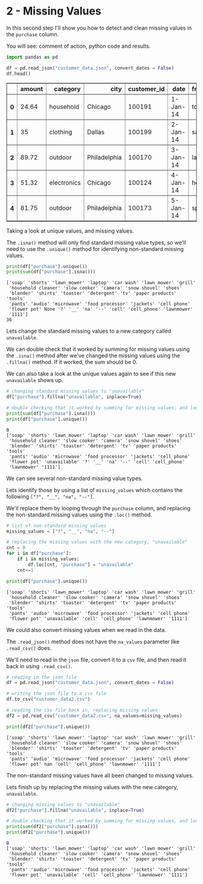 # 2 - Missing Values
In this second step I'll show you how to detect and clean missing values in the <code>purchase</code> column.

You will see: comment of action, python code and results.


```python
import pandas as pd

df = pd.read_json("customer_data.json", convert_dates = False)
df.head()
```




<div>
<style scoped>
    .dataframe tbody tr th:only-of-type {
        vertical-align: middle;
    }

    .dataframe tbody tr th {
        vertical-align: top;
    }

    .dataframe thead th {
        text-align: right;
    }
</style>
<table border="1" class="dataframe">
  <thead>
    <tr style="text-align: right;">
      <th></th>
      <th>amount</th>
      <th>category</th>
      <th>city</th>
      <th>customer_id</th>
      <th>date</th>
      <th>frequently_bought_together</th>
      <th>lat_lon</th>
      <th>purchase</th>
      <th>related_items</th>
      <th>state</th>
      <th>zip_code</th>
    </tr>
  </thead>
  <tbody>
    <tr>
      <th>0</th>
      <td>24.64</td>
      <td>household</td>
      <td>Chicago</td>
      <td>100191</td>
      <td>1-Jan-14</td>
      <td>towels</td>
      <td>41.86,-87.619</td>
      <td>soap</td>
      <td>towels</td>
      <td>IL</td>
      <td>60605</td>
    </tr>
    <tr>
      <th>1</th>
      <td>35</td>
      <td>clothing</td>
      <td>Dallas</td>
      <td>100199</td>
      <td>2-Jan-14</td>
      <td>sandals</td>
      <td>32.924,-96.547</td>
      <td>shorts</td>
      <td>belts</td>
      <td>TX</td>
      <td>75089</td>
    </tr>
    <tr>
      <th>2</th>
      <td>89.72</td>
      <td>outdoor</td>
      <td>Philadelphia</td>
      <td>100170</td>
      <td>3-Jan-14</td>
      <td>lawn bags</td>
      <td>40.002,-75.118</td>
      <td>lawn_mower</td>
      <td>shovels</td>
      <td>PA</td>
      <td>19019</td>
    </tr>
    <tr>
      <th>3</th>
      <td>51.32</td>
      <td>electronics</td>
      <td>Chicago</td>
      <td>100124</td>
      <td>4-Jan-14</td>
      <td>headphones</td>
      <td>41.88,-87.63</td>
      <td>laptop</td>
      <td>headphones</td>
      <td>IL</td>
      <td>60603</td>
    </tr>
    <tr>
      <th>4</th>
      <td>81.75</td>
      <td>outdoor</td>
      <td>Philadelphia</td>
      <td>100173</td>
      <td>5-Jan-14</td>
      <td>sponge</td>
      <td>39.953,-75.166</td>
      <td>car wash</td>
      <td>sponge</td>
      <td>PA</td>
      <td>19102</td>
    </tr>
  </tbody>
</table>
</div>



Taking a look at unique values, and missing values.

The <code>.isna()</code> method will only find standard missing value types, so we'll need to use the <code>.unique()</code> method for identifying non-standard missing values.


```python
print(df["purchase"].unique())
print(sum(df["purchase"].isna()))
```

    ['soap' 'shorts' 'lawn_mower' 'laptop' 'car wash' 'lawn mower' 'grill'
     'household cleaner' 'slow cooker' 'camera' 'snow shovel' 'shoes'
     'blender' 'shirts' 'toaster' 'detergent' 'tv' 'paper products' 'tools'
     'pants' 'audio' 'microwave' 'food processor' 'jackets' 'cell phone'
     'flower pot' None '?' '__' 'na' '--' 'cell' 'cell_phone' 'lawnmower'
     '1111']
    36
    

Lets change the standard missing values to a new category called <code>unavailable</code>.

We can double check that it worked by summing for missing values using the <code>.isna()</code> method after we've changed the missing values using the <code>.fillna()</code> method. If it worked, the sum should be 0.

We can also take a look at the unique values again to see if this new <code>unavailable</code> shows up.


```python
# changing standard missing values to "unavailable"
df["purchase"].fillna("unavailable", inplace=True)

# double checking that it worked by summing for missing values, and looking at unique categories
print(sum(df["purchase"].isna()))
print(df["purchase"].unique())
```

    0
    ['soap' 'shorts' 'lawn_mower' 'laptop' 'car wash' 'lawn mower' 'grill'
     'household cleaner' 'slow cooker' 'camera' 'snow shovel' 'shoes'
     'blender' 'shirts' 'toaster' 'detergent' 'tv' 'paper products' 'tools'
     'pants' 'audio' 'microwave' 'food processor' 'jackets' 'cell phone'
     'flower pot' 'unavailable' '?' '__' 'na' '--' 'cell' 'cell_phone'
     'lawnmower' '1111']
    

We can see several non-standard missing value types.

Lets identify those by using a list of <code>missing_values</code> which contains the following <code>["?", "__", "na", "--"]</code>.

We'll replace them by looping through the <code>purchase</code> column, and replacing the non-standard missing values using the <code>.loc()</code> method.


```python
# list of non-standard missing values
missing_values = ["?", "__", "na", "--"]

# replacing the missing values with the new category, "unavailable"
cnt = 0
for i in df["purchase"]:
    if i in missing_values:
        df.loc[cnt, "purchase"] = "unavailable"
    cnt+=1

print(df["purchase"].unique())
```

    ['soap' 'shorts' 'lawn_mower' 'laptop' 'car wash' 'lawn mower' 'grill'
     'household cleaner' 'slow cooker' 'camera' 'snow shovel' 'shoes'
     'blender' 'shirts' 'toaster' 'detergent' 'tv' 'paper products' 'tools'
     'pants' 'audio' 'microwave' 'food processor' 'jackets' 'cell phone'
     'flower pot' 'unavailable' 'cell' 'cell_phone' 'lawnmower' '1111']
    

We could also convert missing values when we read in the data.

The <code>.read_json()</code> method does not have the <code>na_values</code> parameter like <code>.read_csv()</code> does. 

We'll need to read in the <code>json</code> file, convert it to a <code>csv</code> file, and then read it back in using <code>.read_csv()</code>.


```python
# reading in the json file
df = pd.read_json("customer_data.json", convert_dates = False)

# writing the json file to a csv file
df.to_csv("customer_data2.csv")

# reading the csv file back in, replacing missing values
df2 = pd.read_csv("customer_data2.csv", na_values=missing_values)

print(df2["purchase"].unique())
```

    ['soap' 'shorts' 'lawn_mower' 'laptop' 'car wash' 'lawn mower' 'grill'
     'household cleaner' 'slow cooker' 'camera' 'snow shovel' 'shoes'
     'blender' 'shirts' 'toaster' 'detergent' 'tv' 'paper products' 'tools'
     'pants' 'audio' 'microwave' 'food processor' 'jackets' 'cell phone'
     'flower pot' nan 'cell' 'cell_phone' 'lawnmower' '1111']
    

The non-standard missing values have all been changed to missing values.

Lets finish up by replacing the missing values with the new category, <code>unavailable</code>.


```python
# changing missing values to "unavailable"
df2["purchase"].fillna("unavailable", inplace=True)

# double checking that it worked by summing for missing values, and looking at unique categories
print(sum(df2["purchase"].isna()))
print(df2["purchase"].unique())
```

    0
    ['soap' 'shorts' 'lawn_mower' 'laptop' 'car wash' 'lawn mower' 'grill'
     'household cleaner' 'slow cooker' 'camera' 'snow shovel' 'shoes'
     'blender' 'shirts' 'toaster' 'detergent' 'tv' 'paper products' 'tools'
     'pants' 'audio' 'microwave' 'food processor' 'jackets' 'cell phone'
     'flower pot' 'unavailable' 'cell' 'cell_phone' 'lawnmower' '1111']
    
